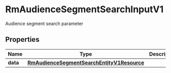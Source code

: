

# RmAudienceSegmentSearchInputV1

Audience segment search parameter

## Properties

| Name | Type | Description | Notes |
|------------ | ------------- | ------------- | -------------|
|**data** | [**RmAudienceSegmentSearchEntityV1Resource**](RmAudienceSegmentSearchEntityV1Resource.md) |  |  [optional] |



